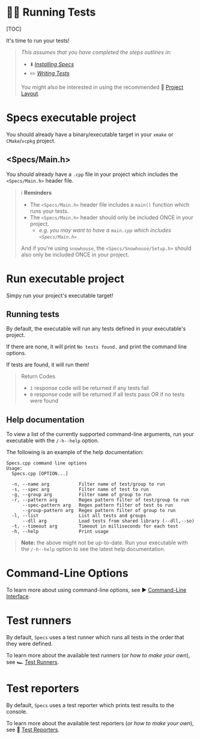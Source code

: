 # 🏃‍♀️ Running Tests

[TOC]

It's time to run your tests!

> _This assumes that you have completed the steps outlines in:_
> - ⬇️ _[Installing Specs](Installing.md)_
> - ✏️ _[Writing Tests](WritingTests.md)_
>
> You might also be interested in using the recommended 📂 [Project Layout](ProjectLayout.md).

# Specs executable project

You should already have a binary/executable target in your `xmake` or `CMake`/`vcpkg` project.

## &lt;Specs/Main.h&gt;

You should already have a `.cpp` file in your project which includes the `<Specs/Main.h>` header file.

> ℹ️ **Reminders**
>
> - The `<Specs/Main.h>` header file includes a `main()` function which runs your tests.
> - The `<Specs/Main.h>` header should only be included ONCE in your project.
>   - _e.g. you may want to have a `main.cpp` which includes `<Specs/Main.h>`_
>
> And if you're using `snowhouse`, the `<Specs/Snowhouse/Setup.h>` should also only be included ONCE in your project.

# Run executable project

Simpy run your project's executable target!

## Running tests

By default, the executable will run any tests defined in your executable's project.

If there are none, it will print `No tests found.` and print the command line options.

If tests are found, it will run them!

> Return Codes
> 
> - `1` response code will be returned if any tests fail
> - `0` response code will be returned if all tests pass OR if no tests were found

## Help documentation

To view a list of the currently supported command-line arguments, run your executable with the `/-h--help` option.

The following is an example of the help documentation:

```
Specs.cpp command line options
Usage:
  Specs.cpp [OPTION...]

  -n, --name arg           Filter name of test/group to run
  -s, --spec arg           Filter name of test to run
  -g, --group arg          Filter name of group to run
  -r, --pattern arg        Regex pattern filter of test/group to run
      --spec-pattern arg   Regex pattern filter of test to run
      --group-pattern arg  Regex pattern filter of group to run
  -l, --list               List all tests and groups
      --dll arg            Load tests from shared library (--dll,--so)
  -t, --timeout arg        Timeout in milliseconds for each test
  -h, --help               Print usage
```

> **Note:** the above might not be up-to-date. Run your executable with the `/-h--help` option to see the latest help documentation.

# Command-Line Options

To learn more about using command-line options, see ▶️ [Command-Line Interface](CLI.md).

# Test runners

By default, `Specs` uses a test runner which runs all tests in the order that they were defined.

To learn more about the available test runners (_or how to make your own_), see 🏎️ [Test Runners](TestRunners.md).

# Test reporters

By default, `Specs` uses a test reporter which prints test results to the console.

To learn more about the available test reporters (_or how to make your own_), see 📰 [Test Reporters](TestReporters.md).
